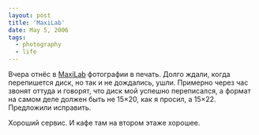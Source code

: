 ```yaml
---
layout: post
title: 'MaxiLab'
date: May 5, 2006
tags:
  - photography
  - life
---
```


Вчера отнёс в [MaxiLab](http://www.maxilab.ru/ "Фотолаборатория MaxiLab") фотографии в печать. Долго ждали, когда перепишется диск, но так и не дождались, ушли. Примерно через час звонят оттуда и говорят, что диск мой успешно переписался, а формат на самом деле должен быть не 15×20, как я просил, а 15×22. Предложили исправить.

Хороший сервис. И кафе там на втором этаже хорошее.
